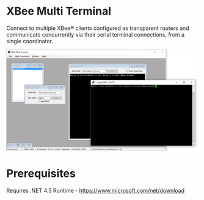 # XBee Multi Terminal
Connect to multiple XBee® clients configured as transparent routers and communicate concurrently via their serial terminal connections, from a single coordinator.

![Software Screenshot](MultiTerminal.png?raw=true)

# Prerequisites
Requires .NET 4.5 Runtime - https://www.microsoft.com/net/download
